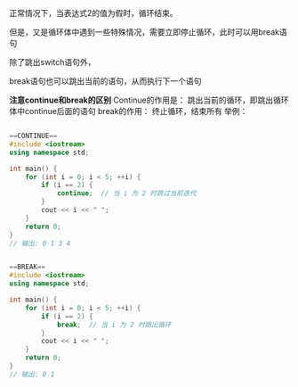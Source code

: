 正常情况下，当表达式2的值为假时，循环结束。

但是，又是循环体中遇到一些特殊情况，需要立即停止循环，此时可以用break语句

除了跳出switch语句外，

break语句也可以跳出当前的语句，从而执行下一个语句

**注意continue和break的区别**
Continue的作用是：
跳出当前的循环，即跳出循环体中continue后面的语句
break的作用：
终止循环，结束所有
举例：
```c++

==CONTINUE==
#include <iostream>
using namespace std;

int main() {
    for (int i = 0; i < 5; ++i) {
        if (i == 2) {
            continue;  // 当 i 为 2 时跳过当前迭代
        }
        cout << i << " ";
    }
    return 0;
}
// 输出: 0 1 3 4


==BREAK==
#include <iostream>
using namespace std;

int main() {
    for (int i = 0; i < 5; ++i) {
        if (i == 2) {
            break;  // 当 i 为 2 时跳出循环
        }
        cout << i << " ";
    }
    return 0;
}
// 输出: 0 1
```


